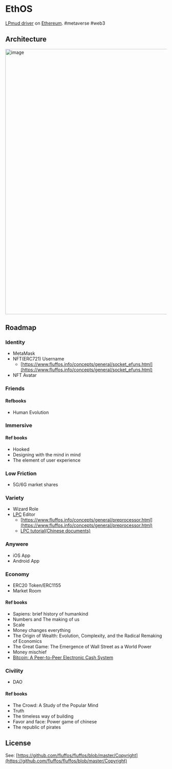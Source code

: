 # EthOS
[LPmud driver](https://www.fluffos.info/concepts/general/MudOSdriver.html) on [Ethereum](https://ethereum.org/en/). #metaverse #web3

## Architecture

<img width="827" alt="image" src="https://user-images.githubusercontent.com/299586/138073160-dfa21a77-1a40-4569-b3ab-5178d5945947.png">

## Roadmap

### Identity

* MetaMask
* NFT(ERC721) Username
  - [https://www.fluffos.info/concepts/general/socket_efuns.html](https://www.fluffos.info/concepts/general/socket_efuns.html)
* NFT Avatar

### Friends

#### Refbooks

* Human Evolution

### Immersive

#### Ref books

* Hooked
* Designing with the mind in mind
* The element of user experience

### Low Friction

* 5G/6G market shares

### Variety

* Wizard Role
* [LPC](https://www.fluffos.info/concepts/general/lpc.html) Editor
  - [https://www.fluffos.info/concepts/general/preprocessor.html](https://www.fluffos.info/concepts/general/preprocessor.html)
  - [LPC tutorial(Chinese documents)](https://bbs.mud.ren/threads/3)

### Anywere

* iOS App
* Android App

### Economy

* ERC20 Token/ERC1155
* Market Room

#### Ref books

* Sapiens: brief history of humankind
* Numbers and The making of us
* Scale
* Money changes everything
* The Origin of Wealth: Evolution, Complexity, and the Radical Remaking of Economics
* The Great Game: The Emergence of Wall Street as a World Power
* Money mischief
* [Bitcoin: A Peer-to-Peer Electronic Cash System](https://bitcoin.org/en/bitcoin-paper)

### Civility

* DAO

#### Ref books

* The Crowd: A Study of the Popular Mind
* Truth
* The timeless way of building
* Favor and face: Power game of chinese
* The republic of pirates


## License
See: [https://github.com/fluffos/fluffos/blob/master/Copyright](https://github.com/fluffos/fluffos/blob/master/Copyright)
